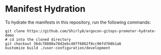 # Manifest Hydration

To hydrate the manifests in this repository, run the following commands:

```shell
git clone https://github.com/Shirly8/argocon-gitops-promoter-hydrate-demo
# cd into the cloned directory
git checkout 36dc78880a78d2ebc407f6862f8cc96fd760b1a6
kustomize build ./user-configuration/development
```
